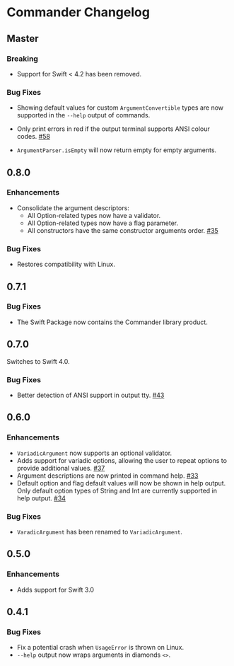 # Commander Changelog

## Master

### Breaking

- Support for Swift < 4.2 has been removed.

### Bug Fixes

- Showing default values for custom `ArgumentConvertible` types are now
  supported in the `--help` output of commands.

- Only print errors in red if the output terminal supports ANSI colour codes.
  [#58](https://github.com/kylef/Commander/pull/58)

- `ArgumentParser.isEmpty` will now return empty for empty arguments.

## 0.8.0

### Enhancements

- Consolidate the argument descriptors:
  - All Option-related types now have a validator.
  - All Option-related types now have a flag parameter.
  - All constructors have the same constructor arguments order. [#35](https://github.com/kylef/Commander/issues/35)

### Bug Fixes

- Restores compatibility with Linux.

## 0.7.1

### Bug Fixes

- The Swift Package now contains the Commander library product.

## 0.7.0

Switches to Swift 4.0.

### Bug Fixes

- Better detection of ANSI support in output tty.
  [#43](https://github.com/kylef/Commander/issues/43)

## 0.6.0

### Enhancements

- `VariadicArgument` now supports an optional validator.
- Adds support for variadic options, allowing the user to repeat options to
  provide additional values.
  [#37](https://github.com/kylef/Commander/issues/37)
- Argument descriptions are now printed in command help.
  [#33](https://github.com/kylef/Commander/issues/33)
- Default option and flag default values will now be shown in help output.
  Only default option types of String and Int are currently supported in help output.
  [#34](https://github.com/kylef/Commander/issues/34)

### Bug Fixes

- `VaradicArgument` has been renamed to `VariadicArgument`.


## 0.5.0

### Enhancements

- Adds support for Swift 3.0

## 0.4.1

### Bug Fixes

- Fix a potential crash when `UsageError` is thrown on Linux.
- `--help` output now wraps arguments in diamonds `<>`.
